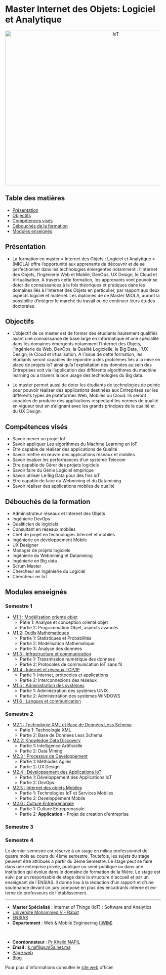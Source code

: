 # Master Internet des Objets: Logiciel et Analytique

<p align=center>
    <img src="https://incontrol.co.za/wp-content/uploads/2020/02/home-automation.jpg" alt="IoT" width="700" height=500>
</p>

## Table des matières

- [Présentation](#présentation)
- [Objectifs](#objectifs)
- [Compétences visés](#compétences-visés)
- [Débouchés de la formation](#débouchés-de-la-formation)
- [Modules enseignés](#modules-enseignés)

## Présentation

- La formation en master « Internet des Objets : Logiciel et Analytique » (MIOLA) offre l’opportunité aux apprenants de découvrir et de se perfectionner dans les technologies émergentes notamment : l’Internet des Objets, l’Ingénierie Web et Mobile, DevOps, UX Design, le Cloud et Virtualisation. A travers cette formation, les apprenants vont pouvoir se doter de connaissances à la fois théoriques et pratiques dans les domaines liés à l’Internet des Objets en particulier, par rapport aux deux aspects logiciel et matériel. Les diplômés de ce Master MIOLA, auront la possibilité d’intégrer le marché du travail ou de continuer leurs études doctorales.

## Objectifs

- L’objectif de ce master est de former des étudiants hautement qualifiés ayant une connaissance de base large en informatique et une spécialité dans les domaines émergents notamment l’Internet des Objets, l’ingénierie du Web, DevOps, la Qualité Logicielle, le Big Data, |’UX Design, le Cloud et irtualisation. A l’issue de cette formation, les étudiants seront capables de répondre a des problémes liés a la mise en place de projets loT ainsi qu’a l’exploitation des données au sein des Entreprises soit via l’application des différents algorithmes du machine learning ou a travers la bon usage des technologies du Big data.

- Le master permet aussi de doter les étudiants de technologies de pointe pour pouvoir réaliser des applications destinées aux Entreprises sur les différents types de plateformes Web, Mobiles ou Cloud. Ils seront capables de produire des applications respectant les normes de qualité en vigueur tout en s’alignant avec les grands principes de la qualité et du UX Design.

## Compétences visés

- Savoir mener un projet loT
- Savoir appliquer Les algorithmes du Machine Learning en loT
- Etre capable de réaliser des applications de Qualité
- Savoir mettre en œuvre des applications réseaux et mobiles
- Savoir évaluer les performances d’un système Telecom
- Etre capable de Gérer des projets logiciels
- Savoir faire du Génie Logiciel empirique
- Savoir utiliser Le Big Data pour des fins loT
- Etre capable de faire du Webmining et du Datamining
- Savoir réaliser des applications mobiles de qualité

## Débouchés de la formation

- Administrateur réseaux et Internet des Objets
- Ingénierie DevOps
- Qualiticien de logiciels
- Consultant en réseaux mobiles
- Chef de projet en technologies Internet et mobiles
- Ingénierie en développement Mobile
- UX Designer
- Manager de projets logiciels
- Ingénierie du Webmining et Datamining
- Ingénierie en Big data
- Scrum Master
- Chercheur en Ingénierie du Logiciel
- Chercheur en loT

## Modules enseignés

### Semestre 1

- [M1.1 : Modélisation orienté objet](S1/Modelisation-oriente-objet)
  - Patie 1: Analyse et conception orienté objet
  - Partie 2: Programmation Objet, aspects avancés
- [M1.2: Outils Mathématiques](#)
  - Partie 1: Statistiques et Probabilités
  - Partie 2: Modélisation Mathematique
  - Partie 3: Analyse des données
- [M1.3 : Infrastructure et communication](S1/Infrastructure-et-communication)
  - Partie 1: Transmission numérique des données
  - Partie 2: Protocoles de communication IoT sans fil
- [M1.4 : Internet et réseaux TCP/IP](S1/TCP-IP)
  - Partie 1: Internet, protocoles et applications
  - Partie 2: Interconnexions des réseaux
- [M1.5 : Administration des systèmes](S1/Administration-systemes)
  - Partie 1: Administration des systèmes UNIX
  - Partie 2: Administration des systèmes WINDOWS
- [M1.6 : Langues et communication](#)

### Semestre 2

- [M2.1 : Technologie XML et Base de Données Less Schema](#)
  - Patie 1: Technologie XML
  - Partie 2: Base de Données Less Schema
- [M2.2: Knowledge Data Discovery](#)
  - Partie 1: Intelligence Artificielle
  - Partie 2: Data Mining
- [M2.3 : Processus de Developpement](#)
  - Partie 1: Méthodes Agiles
  - Partie 2: UX Design
- [M2.4 : Développement des Applications IoT](#)
  - Partie 1: Développement des Applications IoT
  - Partie 2: DevOps
- [M2.5 : Internet des objets Mobiles](#)
  - Partie 1: Technologies IoT et Services Mobiles
  - Partie 2: Developpement Mobile
- [M2.6 : Culture Entreprenariale](#)
  - Partie 1: Culture Entreprenariale
  - Partie 2: **Application** - Projet de creation d'entreprise

### Semestre 3

[comment]: TODO:

### Semestre 4

Le dernier semestre est réservé à un stage en milieu professionnel de quatre mois au cours du 4ème semestre. Toutefois, les sujets du stage peuvent être attribués à partir du 3ème Semestre. Le stage peut se faire dans une entreprise privée, publique ou semi-publique ou dans une institution qui évolue dans le domaine de formation de la filière. Le stage est suivi par un responsable de stage dans la structure d'accueil et par un enseignant de l'ENSIAS. Il donne lieu à la rédaction d'un rapport et d'une soutenance devant un jury composé en plus des encadrants interne et ex-terne de professeurs de l'établissement.

---

- **Master Spécialisé** : Internet of Things (IoT) : Software and Analytics
- [Université Mohammed V - Rabat](http://www.um5.ac.ma/)
- [ENSIAS]()
- **Departement** : Web & Mobile Engineering [(IWIM)]()

<br>

- **Coordonnateur** : [Pr Khalid NAFIL](http://ensias.um5.ac.ma/professor/m-khalid-nafil)
- **Email** : k.nafil@um5s.net.ma
- [Page web](https://about.me/knafil)
- [Blog](http://knafil.blogspot.com/)

Pour plus d'informations consulter le [site web](http://ensias.um5.ac.ma/) officiel
